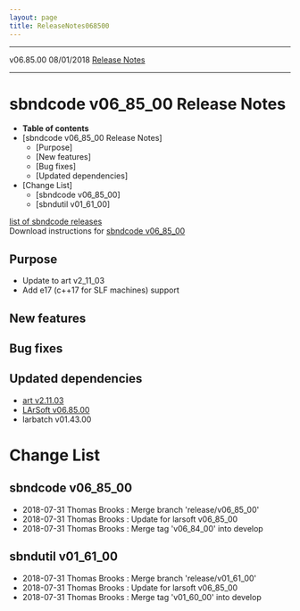 ```yaml
---
layout: page
title: ReleaseNotes068500
---
```


  ----------- ------------ -- -- ------------------------------------------------------
  v06.85.00   08/01/2018         [Release Notes](ReleaseNotes068500.html)
  ----------- ------------ -- -- ------------------------------------------------------



sbndcode v06\_85\_00 Release Notes
======================================================================================

-   **Table of contents**
-   [sbndcode v06\_85\_00 Release
    Notes]
    -   [Purpose]
    -   [New features]
    -   [Bug fixes]
    -   [Updated dependencies]
-   [Change List]
    -   [sbndcode v06\_85\_00]
    -   [sbndutil v01\_61\_00]

[list of sbndcode
releases](List_of_SBND_code_releases.html)\
Download instructions for [sbndcode
v06\_85\_00](http://scisoft.fnal.gov/scisoft/bundles/sbnd/v06_85_00/sbndcode-v06_85_00.html)



Purpose
----------------------------------

-   Update to art v2\_11\_03
-   Add e17 (c++17 for SLF machines) support



New features
--------------------------------------------



Bug fixes
--------------------------------------



Updated dependencies
------------------------------------------------------------

-   [art
    v2.11.03](https://cdcvs.fnal.gov/redmine/projects/art/wiki/Series_211)
-   [LArSoft
    v06.85.00](https://cdcvs.fnal.gov/redmine/projects/larsoft/wiki/ReleaseNotes068500)
-   larbatch v01.43.00



Change List
==========================================



sbndcode v06\_85\_00
----------------------------------------------------------

-   2018-07-31 Thomas Brooks : Merge branch \'release/v06\_85\_00\'
-   2018-07-31 Thomas Brooks : Update for larsoft v06\_85\_00
-   2018-07-31 Thomas Brooks : Merge tag \'v06\_84\_00\' into develop



sbndutil v01\_61\_00
----------------------------------------------------------

-   2018-07-31 Thomas Brooks : Merge branch \'release/v01\_61\_00\'
-   2018-07-31 Thomas Brooks : Update for larsoft v06\_85\_00
-   2018-07-31 Thomas Brooks : Merge tag \'v01\_60\_00\' into develop
